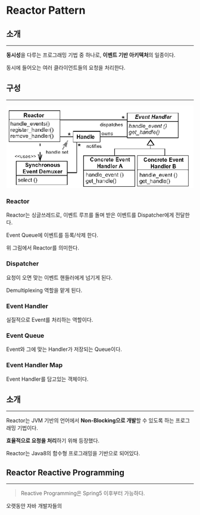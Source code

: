 # Reactor Pattern

## 소개

---

**동시성**을 다루는 프로그래밍 기법 중 하나로, **이벤트 기반 아키텍처**의 일종이다.

동시에 들어오는 여러 클라이언트들의 요청을 처리한다.



## 구성

---

![Reactor의 구성](./images/reactor_pattern.png)

### Reactor

Reactor는 싱글쓰레드로, 이벤트 루프를 돌며 받은 이벤트를 Dispatcher에게 전달한다.

Event Queue에 이벤트를 등록/삭제 한다.

위 그림에서 Reactor를 의미한다.



### Dispatcher

요청이 오면 맞는 이벤트 핸들러에게 넘기게 된다.

Demultiplexing 역할을 맡게 된다.




### Event Handler

실질적으로 Event를 처리하는 역할이다.



### Event Queue

Event와 그에 맞는 Handler가 저장되는 Queue이다.



### Event Handler Map

Event Handler를 담고있는 객체이다.



## 소개

---

Reactor는 JVM 기반의 언어에서 **Non-Blocking으로 개발**할 수 있도록 하는 프로그래밍 기법이다.

**효율적으로 요청을 처리**하기 위해 등장했다.

Reactor는 Java8의 함수형 프로그래밍을 기반으로 되어있다.



## Reactor Reactive Programming

---

> Reactive Programming은 Spring5 이후부터 가능하다.

오랫동안 자바 개발자들의 